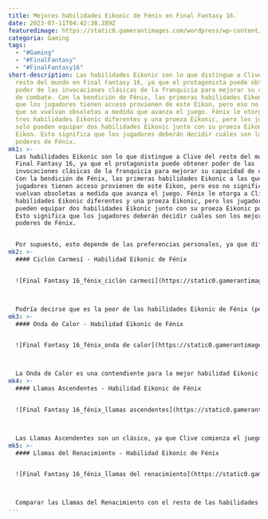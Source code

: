 ```yaml
---
title: Mejores habilidades Eikonic de Fénix en Final Fantasy 16.
date: 2023-07-11T04:42:38.289Z
featuredimage: https://static0.gamerantimages.com/wordpress/wp-content/uploads/2023/07/final-fantasy-16-phoenix-eikonic-abilities-featured.jpg?q=50&fit=contain&w=1140&h=&dpr=1.5
categoria: Gaming
tags:
  - "#Gaming"
  - "#FinalFantasy"
  - "#FinalFantasy16"
short-description: Las habilidades Eikonic son lo que distingue a Clive del
  resto del mundo en Final Fantasy 16, ya que el protagonista puede obtener
  poder de las invocaciones clásicas de la franquicia para mejorar su capacidad
  de combate. Con la bendición de Fénix, las primeras habilidades Eikonic a las
  que los jugadores tienen acceso provienen de este Eikon, pero eso no significa
  que se vuelvan obsoletas a medida que avanza el juego. Fénix le otorga a Clive
  tres habilidades Eikonic diferentes y una proeza Eikonic, pero los jugadores
  solo pueden equipar dos habilidades Eikonic junto con su proeza Eikonic por
  Eikon. Esto significa que los jugadores deberán decidir cuáles son los mejores
  poderes de Fénix.
mk1: >-
  Las habilidades Eikonic son lo que distingue a Clive del resto del mundo en
  Final Fantasy 16, ya que el protagonista puede obtener poder de las
  invocaciones clásicas de la franquicia para mejorar su capacidad de combate.
  Con la bendición de Fénix, las primeras habilidades Eikonic a las que los
  jugadores tienen acceso provienen de este Eikon, pero eso no significa que se
  vuelvan obsoletas a medida que avanza el juego. Fénix le otorga a Clive tres
  habilidades Eikonic diferentes y una proeza Eikonic, pero los jugadores solo
  pueden equipar dos habilidades Eikonic junto con su proeza Eikonic por Eikon.
  Esto significa que los jugadores deberán decidir cuáles son los mejores
  poderes de Fénix.


  Por supuesto, esto depende de las preferencias personales, ya que diferentes jugadores de Final Fantasy 16 pueden preferir ciertas habilidades sobre otras. Dicho esto, algunas de las habilidades de Fénix tienen ventajas sobre otras debido a que infligen más daño o simplemente son más fáciles de usar. Un análisis detallado de cada una de ellas debería ayudar a los jugadores a decidir cuál es la mejor opción.
mk2: >-
  #### Ciclón Carmesí - Habilidad Eikonic de Fénix


  ![Final Fantasy 16_fénix_ciclón carmesí](https://static0.gamerantimages.com/wordpress/wp-content/uploads/2023/06/final-fantasy-16-phoenix-scarlet-cyclone.jpg?q=50&fit=crop&w=1500&dpr=1.5 "Final Fantasy 16_fénix_ciclón carmesí")



  Podría decirse que es la peor de las habilidades Eikonic de Fénix (pero aún buena por derecho propio), el Ciclón Carmesí hace que Clive use las alas de Fénix para girar y causar daño de fuego a todos los enemigos en un área pequeña a su alrededor. El problema es que este movimiento no inflige el mayor daño, lo que lo hace menos efectivo contra jefes. Brilla al eliminar grupos de enemigos sin importancia, pero esto generalmente es bastante fácil de hacer incluso sin el uso de habilidades Eikonic. Es mejor reservar un espacio de habilidad para otra cosa.
mk3: >-
  #### Onda de Calor - Habilidad Eikonic de Fénix


  ![Final Fantasy 16_fénix_onda de calor](https://static0.gamerantimages.com/wordpress/wp-content/uploads/2023/06/final-fantasy-16-phoenix-heatwave.jpg?q=50&fit=crop&w=1500&dpr=1.5 "Final Fantasy 16_fénix_onda de calor")



  La Onda de Calor es una contendiente para la mejor habilidad Eikonic de Fénix, pero su principal inconveniente es que puede ser difícil de usar. Este movimiento crea una barrera de fuego que bloquea cualquier tipo de ataque mágico. Si se utiliza el movimiento sin bloquear un ataque, lanzará una sola onda de llamas hacia el objetivo (dos si se mejora), dañando a todos los enemigos en el camino. Si el movimiento contrarresta con éxito un ataque mágico, en cambio lanzará dos ondas potenciadas (cuatro si se mejora). En manos adecuadas, este movimiento puede ser mortal y le brinda a Clive una opción defensiva y una opción ofensiva a distancia al mismo tiempo.
mk4: >-
  #### Llamas Ascendentes - Habilidad Eikonic de Fénix


  ![Final Fantasy 16_fénix_llamas ascendentes](https://static0.gamerantimages.com/wordpress/wp-content/uploads/2023/06/final-fantasy-16-phoenix-rising-flames.jpg?q=50&fit=crop&w=1500&dpr=1.5 "Final Fantasy 16_fénix_llamas ascendentes")



  Las Llamas Ascendentes son un clásico, ya que Clive comienza el juego con esta habilidad. Desde el combate de entrenamiento con el Comandante de la Guardia, Murdoch, los jugadores tienen acceso a esta habilidad simple pero efectiva. Clive invoca el ala ardiente de Fénix para lanzar a los enemigos frente a él hacia el cielo, prendiéndolos fuego y causando un gran daño. Es fácil de usar, increíblemente efectiva y puede ser aún más devastadora en manos de jugadores experimentados que pueden usarla para iniciar combos aéreos.
mk5: >-
  #### Llamas del Renacimiento - Habilidad Eikonic de Fénix


  ![Final Fantasy 16_fénix_llamas del renacimiento](https://static0.gamerantimages.com/wordpress/wp-content/uploads/2023/07/final-fantasy-16-phoenix-eikonic-abilities-flames-of-rebirth.jpg?q=50&fit=crop&w=1500&dpr=1.5 "Final Fantasy 16_fénix_llamas del renacimiento")



  Comparar las Llamas del Renacimiento con el resto de las habilidades Eikonic de Fénix es difícil porque es mucho más poderosa y funciona de manera muy diferente al resto. Mientras que las otras habilidades se centran en infligir daño, las Llamas del Renacimiento también tienen un efecto curativo. Clive invoca ambas alas de Fénix y desata una columna de llamas, dañando a todos los enemigos en la explosión y curándose a sí mismo en el proceso. El inconveniente de este movimiento poderoso es que cuesta mucha AP aprenderlo (2.390 AP) y solo se puede usar una vez cada 120 segundos. Esta técnica destaca como una de las únicas formas de curarse en Final Fantasy 16 sin usar objetos consumibles como Pociones, pero solo puede restaurar la porción gris de la salud de Clive después de haber sufrido daño.
---
```

